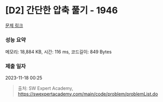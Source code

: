 # [D2] 간단한 압축 풀기 - 1946 

[문제 링크](https://swexpertacademy.com/main/code/problem/problemDetail.do?contestProbId=AV5PmkDKAOMDFAUq) 

### 성능 요약

메모리: 18,884 KB, 시간: 116 ms, 코드길이: 849 Bytes

### 제출 일자

2023-11-18 00:25



> 출처: SW Expert Academy, https://swexpertacademy.com/main/code/problem/problemList.do